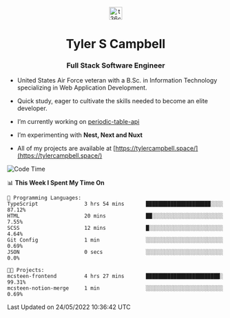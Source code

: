<p align="center">
<a href="https://www.linkedin.com/in/t36campbell" target="blank"><img align="center" src="https://ik.imagekit.io/t36campbell/Portfolio/linkedin.png.original_m8bbGgPh6.png" alt="t36campbell" height="30" width="30" /></a>
</p>
<h1 align="center">Tyler S Campbell</h1>
<h3 align="center">Full Stack Software Engineer</h3>

* United States Air Force veteran with a B.Sc. in Information Technology specializing in Web Application Development. 

* Quick study, eager to cultivate the skills needed to become an elite developer.

* I’m currently working on [periodic-table-api](https://github.com/t36campbell/periodic-table-api)

* I’m experimenting with **Nest, Next and Nuxt**

* All of my projects are available at [https://tylercampbell.space/](https://tylercampbell.space/)

<!--START_SECTION:waka-->
![Code Time](http://img.shields.io/badge/Code%20Time-1%2C632%20hrs%2030%20mins-blue)

📊 **This Week I Spent My Time On** 

```text
💬 Programming Languages: 
TypeScript               3 hrs 54 mins       █████████████████████░░░░   87.12% 
HTML                     20 mins             ██░░░░░░░░░░░░░░░░░░░░░░░   7.55% 
SCSS                     12 mins             █░░░░░░░░░░░░░░░░░░░░░░░░   4.64% 
Git Config               1 min               ░░░░░░░░░░░░░░░░░░░░░░░░░   0.69% 
JSON                     0 secs              ░░░░░░░░░░░░░░░░░░░░░░░░░   0.0%

🐱‍💻 Projects: 
mcsteen-frontend         4 hrs 27 mins       ████████████████████████░   99.31% 
mcsteen-notion-merge     1 min               ░░░░░░░░░░░░░░░░░░░░░░░░░   0.69%

```


 Last Updated on 24/05/2022 10:36:42 UTC
<!--END_SECTION:waka-->
